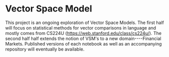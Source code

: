 # Vector Space Model
This project is an ongoing exploration of Vector Space Models. The first half will focus on statistical methods for vector comparisons in language and mostly comes from CS224U (https://web.stanford.edu/class/cs224u/). The second half half extends the notion of VSM's to a new domain----Financial Markets. Published versions of each notebook as well as an accompanying repository will eventually be available.
